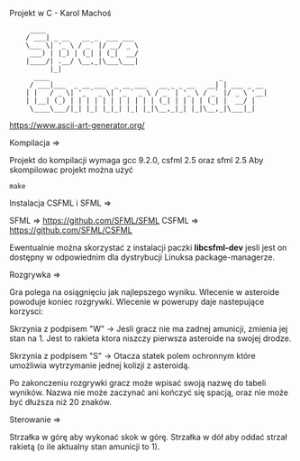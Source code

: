 Projekt w C - Karol Machoś
```
     ____
    / ___| _ __   __ _  ___ ___
    \___ \| '_ \ / _` |/ __/ _ \
     ___) | |_) | (_| | (_|  __/
    |____/| .__/ \__,_|\___\___|
          |_|
      ____                                          _           
     / ___|___  _ __ ___  _ __ ___   __ _ _ __   __| | ___ _ __ 
    | |   / _ \| '_ ` _ \| '_ ` _ \ / _` | '_ \ / _` |/ _ \ '__|
    | |__| (_) | | | | | | | | | | | (_| | | | | (_| |  __/ |   
     \____\___/|_| |_| |_|_| |_| |_|\__,_|_| |_|\__,_|\___|_|   
```
https://www.ascii-art-generator.org/


Kompilacja =>

Projekt do kompilacji wymaga gcc 9.2.0, csfml 2.5 oraz sfml 2.5
Aby skompilowac projekt można użyć
```
make
```

Instalacja CSFML i SFML =>

SFML => https://github.com/SFML/SFML
CSFML => https://github.com/SFML/CSFML

Ewentualnie można skorzystać z instalacji paczki <b>libcsfml-dev</b> jesli jest on dostępny w odpowiednim dla dystrybucji Linuksa package-managerze.

Rozgrywka =>

Gra polega na osiągnięciu jak najlepszego wyniku.
Wlecenie w asteroide powoduje koniec rozgrywki.
Wlecenie w powerupy daje nastepujące korzysci:
    
Skrzynia z podpisem "W" -> Jesli gracz nie ma zadnej amunicji,
zmienia jej stan na 1. Jest to rakieta ktora niszczy pierwsza asteroide na swojej drodze.

Skrzynia z podpisem "S" -> Otacza statek polem ochronnym które umożliwia wytrzymanie
jednej kolizji z asteroidą.

Po zakonczeniu rozgrywki gracz może wpisać swoją nazwę do tabeli wyników.
Nazwa nie może zaczynać ani kończyć się spacją, oraz nie może być dłuższa niż 20 znaków.

Sterowanie =>

Strzałka w górę aby wykonać skok w górę.
Strzałka w dół aby oddać strzał rakietą (o ile aktualny stan amunicji to 1).


